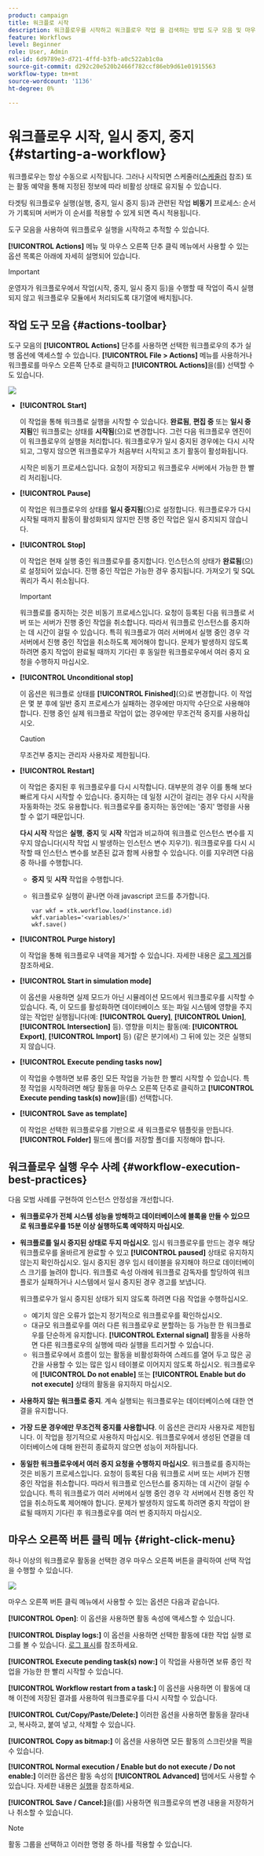 ```yaml
---
product: campaign
title: 워크플로 시작
description: 워크플로우를 시작하고 워크플로우 작업 을 검색하는 방법 도구 모음 및 마우스 오른쪽 버튼 클릭 메뉴
feature: Workflows
level: Beginner
role: User, Admin
exl-id: 6d9789e3-d721-4ffd-b3fb-a0c522ab1c0a
source-git-commit: d292c20e520b2466f782ccf86eb9d61e01915563
workflow-type: tm+mt
source-wordcount: '1136'
ht-degree: 0%

---
```


# 워크플로우 시작, 일시 중지, 중지 {#starting-a-workflow}

워크플로우는 항상 수동으로 시작됩니다. 그러나 시작되면 스케줄러([스케줄러](scheduler.md) 참조) 또는 활동 예약을 통해 지정된 정보에 따라 비활성 상태로 유지될 수 있습니다.

타겟팅 워크플로우 실행(실행, 중지, 일시 중지 등)과 관련된 작업 **비동기** 프로세스: 순서가 기록되며 서버가 이 순서를 적용할 수 있게 되면 즉시 적용됩니다.

도구 모음을 사용하여 워크플로우 실행을 시작하고 추적할 수 있습니다.

**[!UICONTROL Actions]** 메뉴 및 마우스 오른쪽 단추 클릭 메뉴에서 사용할 수 있는 옵션 목록은 아래에 자세히 설명되어 있습니다.

>[!IMPORTANT]
>
>운영자가 워크플로우에서 작업(시작, 중지, 일시 중지 등)을 수행할 때 작업이 즉시 실행되지 않고 워크플로우 모듈에서 처리되도록 대기열에 배치됩니다.

## 작업 도구 모음 {#actions-toolbar}

도구 모음의 **[!UICONTROL Actions]** 단추를 사용하면 선택한 워크플로우의 추가 실행 옵션에 액세스할 수 있습니다. **[!UICONTROL File > Actions]** 메뉴를 사용하거나 워크플로를 마우스 오른쪽 단추로 클릭하고 **[!UICONTROL Actions]**&#x200B;을(를) 선택할 수도 있습니다.

![](assets/purge_historique.png)

* **[!UICONTROL Start]**

  이 작업을 통해 워크플로 실행을 시작할 수 있습니다. **완료됨**, **편집 중** 또는 **일시 중지됨**&#x200B;인 워크플로는 상태를 **시작됨**(으)로 변경합니다. 그런 다음 워크플로우 엔진이 이 워크플로우의 실행을 처리합니다. 워크플로우가 일시 중지된 경우에는 다시 시작되고, 그렇지 않으면 워크플로우가 처음부터 시작되고 초기 활동이 활성화됩니다.

  시작은 비동기 프로세스입니다. 요청이 저장되고 워크플로우 서버에서 가능한 한 빨리 처리됩니다.

* **[!UICONTROL Pause]**

  이 작업은 워크플로우의 상태를 **일시 중지됨**(으)로 설정합니다. 워크플로우가 다시 시작될 때까지 활동이 활성화되지 않지만 진행 중인 작업은 일시 중지되지 않습니다.

* **[!UICONTROL Stop]**

  이 작업은 현재 실행 중인 워크플로우를 중지합니다. 인스턴스의 상태가 **완료됨**(으)로 설정되어 있습니다. 진행 중인 작업은 가능한 경우 중지됩니다. 가져오기 및 SQL 쿼리가 즉시 취소됩니다.

  >[!IMPORTANT]
  >
  >워크플로를 중지하는 것은 비동기 프로세스입니다. 요청이 등록된 다음 워크플로 서버 또는 서버가 진행 중인 작업을 취소합니다. 따라서 워크플로 인스턴스를 중지하는 데 시간이 걸릴 수 있습니다. 특히 워크플로가 여러 서버에서 실행 중인 경우 각 서버에서 진행 중인 작업을 취소하도록 제어해야 합니다. 문제가 발생하지 않도록 하려면 중지 작업이 완료될 때까지 기다린 후 동일한 워크플로우에서 여러 중지 요청을 수행하지 마십시오.

* **[!UICONTROL Unconditional stop]**

  이 옵션은 워크플로 상태를 **[!UICONTROL Finished]**(으)로 변경합니다. 이 작업은 몇 분 후에 일반 중지 프로세스가 실패하는 경우에만 마지막 수단으로 사용해야 합니다. 진행 중인 실제 워크플로 작업이 없는 경우에만 무조건적 중지를 사용하십시오.

  >[!CAUTION]
  >
  >무조건부 중지는 관리자 사용자로 제한됩니다.

* **[!UICONTROL Restart]**

  이 작업은 중지된 후 워크플로우를 다시 시작합니다. 대부분의 경우 이를 통해 보다 빠르게 다시 시작할 수 있습니다. 중지하는 데 일정 시간이 걸리는 경우 다시 시작을 자동화하는 것도 유용합니다. 워크플로우를 중지하는 동안에는 &#39;중지&#39; 명령을 사용할 수 없기 때문입니다.

  **다시 시작** 작업은 **실행**, **중지** 및 **시작** 작업과 비교하여 워크플로 인스턴스 변수를 지우지 않습니다(시작 작업 시 발생하는 인스턴스 변수 지우기). 워크플로우를 다시 시작할 때 인스턴스 변수를 보존된 값과 함께 사용할 수 있습니다. 이를 지우려면 다음 중 하나를 수행합니다.
   * **중지** 및 **시작** 작업을 수행합니다.
   * 워크플로우 실행이 끝나면 아래 javascript 코드를 추가합니다.

     ```
     var wkf = xtk.workflow.load(instance.id)
     wkf.variables='<variables/>'
     wkf.save()
     ```

* **[!UICONTROL Purge history]**

  이 작업을 통해 워크플로우 내역을 제거할 수 있습니다. 자세한 내용은 [로그 제거](monitor-workflow-execution.md#purging-the-logs)를 참조하세요.

* **[!UICONTROL Start in simulation mode]**

  이 옵션을 사용하면 실제 모드가 아닌 시뮬레이션 모드에서 워크플로우를 시작할 수 있습니다. 즉, 이 모드를 활성화하면 데이터베이스 또는 파일 시스템에 영향을 주지 않는 작업만 실행됩니다(예: **[!UICONTROL Query]**, **[!UICONTROL Union]**, **[!UICONTROL Intersection]** 등). 영향을 미치는 활동(예: **[!UICONTROL Export]**, **[!UICONTROL Import]** 등) (같은 분기에서) 그 뒤에 있는 것은 실행되지 않습니다.

* **[!UICONTROL Execute pending tasks now]**

  이 작업을 수행하면 보류 중인 모든 작업을 가능한 한 빨리 시작할 수 있습니다. 특정 작업을 시작하려면 해당 활동을 마우스 오른쪽 단추로 클릭하고 **[!UICONTROL Execute pending task(s) now]**&#x200B;을(를) 선택합니다.


* **[!UICONTROL Save as template]**

  이 작업은 선택한 워크플로우를 기반으로 새 워크플로우 템플릿을 만듭니다. **[!UICONTROL Folder]** 필드에 폴더를 저장할 폴더를 지정해야 합니다.


## 워크플로우 실행 우수 사례 {#workflow-execution-best-practices}

다음 모범 사례를 구현하여 인스턴스 안정성을 개선합니다.

* **워크플로우가 전체 시스템 성능을 방해하고 데이터베이스에 블록을 만들 수 있으므로 워크플로우를 15분 이상 실행하도록 예약하지 마십시오**.

* **워크플로를 일시 중지된 상태로 두지 마십시오**. 임시 워크플로우를 만드는 경우 해당 워크플로우를 올바르게 완료할 수 있고 **[!UICONTROL paused]** 상태로 유지하지 않는지 확인하십시오. 일시 중지된 경우 임시 테이블을 유지해야 하므로 데이터베이스 크기를 늘려야 합니다. 워크플로 속성 아래에 워크플로 감독자를 할당하여 워크플로가 실패하거나 시스템에서 일시 중지된 경우 경고를 보냅니다.

  워크플로우가 일시 중지된 상태가 되지 않도록 하려면 다음 작업을 수행하십시오.

   * 예기치 않은 오류가 없는지 정기적으로 워크플로우를 확인하십시오.
   * 대규모 워크플로우를 여러 다른 워크플로우로 분할하는 등 가능한 한 워크플로우를 단순하게 유지합니다. **[!UICONTROL External signal]** 활동을 사용하면 다른 워크플로우의 실행에 따라 실행을 트리거할 수 있습니다.
   * 워크플로우에서 흐름이 있는 활동을 비활성화하여 스레드를 열어 두고 많은 공간을 사용할 수 있는 많은 임시 테이블로 이어지지 않도록 하십시오. 워크플로우에 **[!UICONTROL Do not enable]** 또는 **[!UICONTROL Enable but do not execute]** 상태의 활동을 유지하지 마십시오.

* **사용하지 않는 워크플로 중지**. 계속 실행되는 워크플로우는 데이터베이스에 대한 연결을 유지합니다.

* **가장 드문 경우에만 무조건적 중지를 사용합니다**. 이 옵션은 관리자 사용자로 제한됩니다. 이 작업을 정기적으로 사용하지 마십시오. 워크플로우에서 생성된 연결을 데이터베이스에 대해 완전히 종료하지 않으면 성능이 저하됩니다.

* **동일한 워크플로우에서 여러 중지 요청을 수행하지 마십시오**. 워크플로를 중지하는 것은 비동기 프로세스입니다. 요청이 등록된 다음 워크플로 서버 또는 서버가 진행 중인 작업을 취소합니다. 따라서 워크플로 인스턴스를 중지하는 데 시간이 걸릴 수 있습니다. 특히 워크플로가 여러 서버에서 실행 중인 경우 각 서버에서 진행 중인 작업을 취소하도록 제어해야 합니다. 문제가 발생하지 않도록 하려면 중지 작업이 완료될 때까지 기다린 후 워크플로우를 여러 번 중지하지 마십시오.

## 마우스 오른쪽 버튼 클릭 메뉴 {#right-click-menu}

하나 이상의 워크플로우 활동을 선택한 경우 마우스 오른쪽 버튼을 클릭하여 선택 작업을 수행할 수 있습니다.

![](assets/contextual_menu.png)

마우스 오른쪽 버튼 클릭 메뉴에서 사용할 수 있는 옵션은 다음과 같습니다.

**[!UICONTROL Open]**: 이 옵션을 사용하면 활동 속성에 액세스할 수 있습니다.

**[!UICONTROL Display logs:]** 이 옵션을 사용하면 선택한 활동에 대한 작업 실행 로그를 볼 수 있습니다. [로그 표시](monitor-workflow-execution.md#displaying-logs)를 참조하세요.

**[!UICONTROL Execute pending task(s) now:]** 이 작업을 사용하면 보류 중인 작업을 가능한 한 빨리 시작할 수 있습니다.

**[!UICONTROL Workflow restart from a task:]** 이 옵션을 사용하면 이 활동에 대해 이전에 저장된 결과를 사용하여 워크플로우를 다시 시작할 수 있습니다.

**[!UICONTROL Cut/Copy/Paste/Delete:]** 이러한 옵션을 사용하면 활동을 잘라내고, 복사하고, 붙여 넣고, 삭제할 수 있습니다.

**[!UICONTROL Copy as bitmap:]** 이 옵션을 사용하면 모든 활동의 스크린샷을 찍을 수 있습니다.

**[!UICONTROL Normal execution / Enable but do not execute / Do not enable:]** 이러한 옵션은 활동 속성의 **[!UICONTROL Advanced]** 탭에서도 사용할 수 있습니다. 자세한 내용은 [실행](advanced-parameters.md#execution)을 참조하세요.

**[!UICONTROL Save / Cancel:]**&#x200B;을(를) 사용하면 워크플로우의 변경 내용을 저장하거나 취소할 수 있습니다.

>[!NOTE]
>
>활동 그룹을 선택하고 이러한 명령 중 하나를 적용할 수 있습니다.

